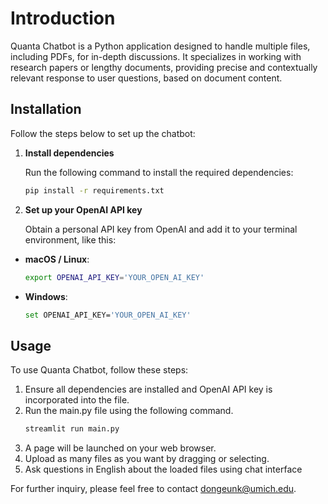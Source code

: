 # **Introduction**  
Quanta Chatbot is a Python application designed to handle multiple files, including PDFs, for in-depth discussions. It specializes in working with research papers or lengthy documents, providing precise and contextually relevant response to user questions, based on document content.  

## **Installation**
Follow the steps below to set up the chatbot:  

1. **Install dependencies**
   
   Run the following command to install the required dependencies:  
   ```bash
   pip install -r requirements.txt

3. **Set up your OpenAI API key**  

   Obtain a personal API key from OpenAI and add it to your terminal environment, like this:

- **macOS / Linux**:  
  ```bash
  export OPENAI_API_KEY='YOUR_OPEN_AI_KEY'

- **Windows**:
  ```bash
  set OPENAI_API_KEY='YOUR_OPEN_AI_KEY'

## **Usage**
To use Quanta Chatbot, follow these steps:

1. Ensure all dependencies are installed and OpenAI API key is incorporated into the file.
2. Run the main.py file using the following command.
   ```bash
   streamlit run main.py
   
3. A page will be launched on your web browser.
4. Upload as many files as you want by dragging or selecting.
5. Ask questions in English about the loaded files using chat interface

For further inquiry, please feel free to contact dongeunk@umich.edu.

